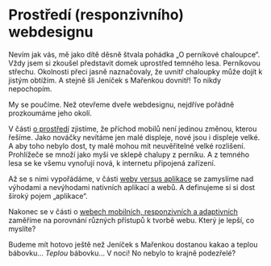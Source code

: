 # Prostředí (responzivního) webdesignu 

Nevím jak vás, mě jako dítě děsně štvala pohádka „O perníkové chaloupce“. Vždy jsem si zkoušel představit domek uprostřed temného lesa. Perníkovou střechu. Okolnosti přeci jasně naznačovaly, že uvnitř chaloupky může dojít k jistým obtížím. A stejně šli Jeníček s Mařenkou dovnitř! To nikdy nepochopím.

My se poučíme. Než otevřeme dveře webdesignu, nejdříve pořádně prozkoumáme jeho okolí.

V části [o prostředí](prostredi-proc-responzivni-design.md) zjistíme, že příchod mobilů není jedinou změnou, kterou řešíme. Jako nováčky nevítáme jen malé displeje, nové jsou i displeje velké. A aby toho nebylo dost, ty malé mohou mít neuvěřitelné velké rozlišení. Prohlížeče se množí jako myši ve sklepě chalupy z perníku. A z temného lesa se ke všemu vynořují nová, k internetu připojená zařízení.

Až se s nimi vypořádáme, v části [weby versus aplikace](weby-vs-aplikace.md) se zamyslíme nad výhodami a nevýhodami nativních aplikací a webů. A definujeme si si dost široký pojem „aplikace“.

Nakonec se v části o [webech mobilních, responzivních a adaptivních](mobilni-responzivni-adaptivni.md) zaměříme na porovnání různých přístupů k tvorbě webu. Který je lepší, co myslíte?

Budeme mít hotovo ještě než Jeníček s Mařenkou dostanou kakao a teplou bábovku… *Teplou* bábovku… V noci! No nebylo to krajně podezřelé?
